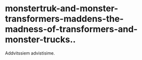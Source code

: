 # monstertruk-and-monster-transformers-maddens-the-madness-of-transformers-and-monster-trucks..
Addvitssiem advistisime.
